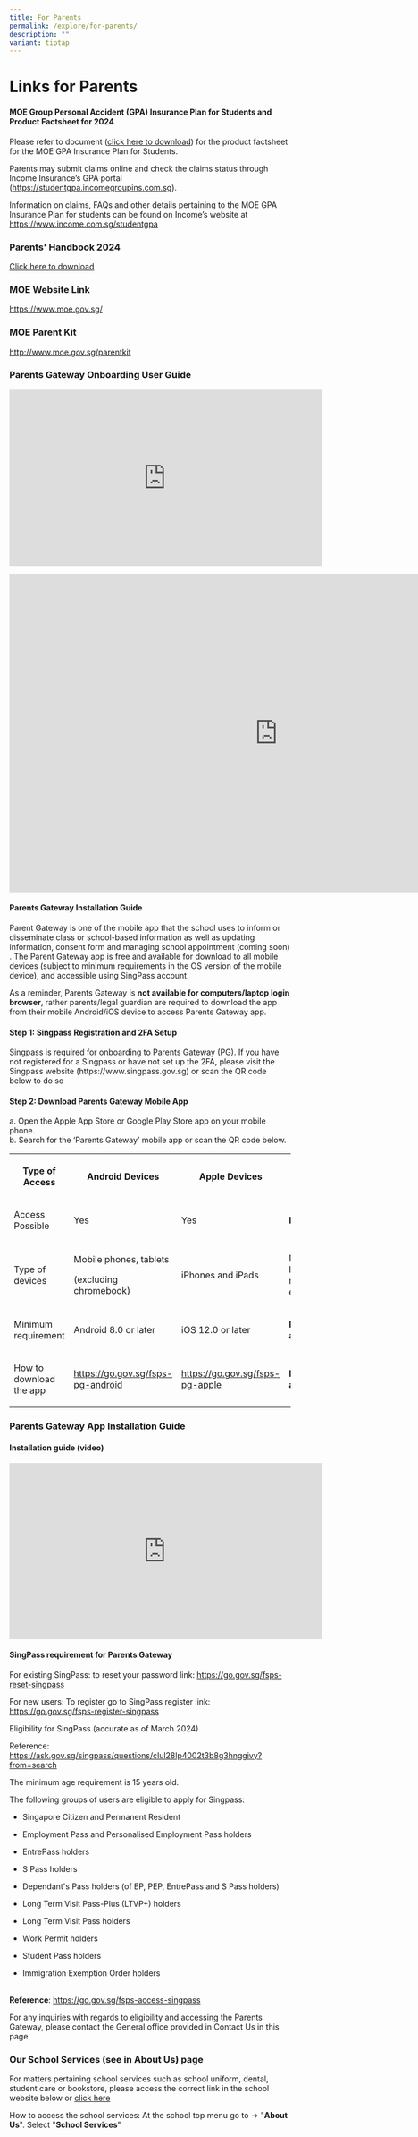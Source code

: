 ```yaml
---
title: For Parents
permalink: /explore/for-parents/
description: ""
variant: tiptap
---
```

<h1>Links for Parents</h1>
<p></p>
<p></p>
<h4>MOE Group Personal Accident (GPA) Insurance Plan for Students and Product Factsheet for 2024</h4>
<p>Please refer to document (<a href="/files/Fengshan Document Links/2024/Product_Fact_Sheet__Year_2024_May__Revised_V1.pdf" rel="noopener nofollow" target="_blank">click here to download</a>)
for the product factsheet for the MOE GPA Insurance Plan for Students.</p>
<p>Parents may submit claims online and check the claims status through Income
Insurance’s GPA portal (<a href="https://studentgpa.incomegroupins.com.sg" rel="noopener noreferrer nofollow" target="_blank">https://studentgpa.incomegroupins.com.sg</a>).</p>
<p>Information on claims, FAQs and other details pertaining to the MOE GPA
Insurance Plan for students can be found on Income’s website at <a href="https://www.income.com.sg/studentgpa" rel="noopener noreferrer nofollow" target="_blank">https://www.income.com.sg/studentgpa</a>
</p>
<p></p>
<h3><strong>Parents' Handbook 2024</strong></h3>
<p><a href="/files/Fengshan%20Document%20Links/Parents%20Handbook/Parents__Handbook_2024.pdf" rel="noopener noreferrer nofollow" target="_blank">Click here to download</a>
</p>
<h3>MOE Website Link</h3>
<p><a href="https://www.moe.gov.sg/" rel="noopener noreferrer nofollow" target="_blank">https://www.moe.gov.sg/</a>
</p>
<h3>MOE Parent Kit</h3>
<p><a href="http://www.moe.gov.sg/parentkit" rel="noopener noreferrer nofollow" target="_blank">http://www.moe.gov.sg/parentkit</a>
</p>
<h3><strong>Parents Gateway Onboarding User Guide</strong></h3>
<div class="iframe-wrapper">
<iframe height="315" width="560" allowfullscreen="true" frameborder="0" src="https://www.youtube.com/embed/PCM5o8jAncc?si=wsKK1erREhK9a1mJ"></iframe>
</div>
<p></p>
<div class="iframe-wrapper">
<iframe height="569" width="960" allowfullscreen="true" frameborder="0" src="https://docs.google.com/presentation/d/1cZ2Syq1Bgs3k-UYvzzGhN80LskAkb-RfWjq9Mh95MOg/embed?start=false&amp;loop=false&amp;delayms=3000"></iframe>
</div>
<h4>Parents Gateway Installation Guide</h4>
<p>Parent Gateway is one of the mobile app that the school uses to inform&nbsp;or
disseminate class or school-based information as well as updating information,
consent form and managing school appointment (coming soon) . The Parent
Gateway app is free and available for download to all mobile devices (subject
to minimum requirements in the OS version of the mobile device), and accessible
using SingPass account.</p>
<p>As a reminder, Parents Gateway is <strong>not available for computers/laptop login browser</strong>,
rather parents/legal guardian are required to download the app from their
mobile Android/iOS device to access Parents Gateway app.</p>
<h4>Step 1: Singpass Registration and 2FA Setup</h4>
<p>Singpass is required for onboarding to Parents Gateway (PG). If you have
not registered for a Singpass or have not set up the 2FA, please visit
the Singpass website (https://www.singpass.gov.sg) or scan the QR code
below to do so</p>
<h4>Step 2: Download Parents Gateway Mobile App</h4>
<p>a. Open the Apple App Store or Google Play Store app on your mobile phone.
<br>b. Search for the ‘Parents Gateway’ mobile app or scan the QR code below.</p>
<table style="minWidth: 100px">
<colgroup>
<col>
<col>
<col>
<col>
</colgroup>
<tbody>
<tr>
<th rowspan="1" colspan="1">
<p>Type of Access</p>
</th>
<th rowspan="1" colspan="1">
<p>Android Devices</p>
</th>
<th rowspan="1" colspan="1">
<p>Apple Devices</p>
</th>
<th rowspan="1" colspan="1">
<p>Desktop PC/Mac</p>
</th>
</tr>
<tr>
<td rowspan="1" colspan="1">
<p>Access Possible</p>
</td>
<td rowspan="1" colspan="1">
<p>Yes</p>
</td>
<td rowspan="1" colspan="1">
<p>Yes</p>
</td>
<td rowspan="1" colspan="1">
<p><strong>No</strong>
</p>
</td>
</tr>
<tr>
<td rowspan="1" colspan="1">
<p>Type of devices</p>
</td>
<td rowspan="1" colspan="1">
<p>Mobile phones, tablets</p>
<p>(excluding chromebook)</p>
</td>
<td rowspan="1" colspan="1">
<p>iPhones and iPads</p>
</td>
<td rowspan="1" colspan="1">
<p>Desktop, laptop, macbook etc...</p>
</td>
</tr>
<tr>
<td rowspan="1" colspan="1">
<p>Minimum requirement</p>
</td>
<td rowspan="1" colspan="1">
<p>Android 8.0 or later</p>
</td>
<td rowspan="1" colspan="1">
<p>iOS 12.0 or later</p>
</td>
<td rowspan="1" colspan="1">
<p><strong>No access</strong>
</p>
</td>
</tr>
<tr>
<td rowspan="1" colspan="1">
<p>How to download the app</p>
<p></p>
</td>
<td rowspan="1" colspan="1">
<p><a href="https://go.gov.sg/fsps-pg-android" rel="noopener nofollow" target="_blank">https://go.gov.sg/fsps-pg-android</a>
</p>
<p></p>
</td>
<td rowspan="1" colspan="1">
<p><a href="https://go.gov.sg/fsps-pg-apple" rel="noopener nofollow" target="_blank">https://go.gov.sg/fsps-pg-apple</a>
</p>
<p></p>
</td>
<td rowspan="1" colspan="1">
<p><strong>No access</strong>
</p>
</td>
</tr>
</tbody>
</table>
<h3>Parents Gateway App Installation Guide</h3>
<h4>Installation guide (video)</h4>
<div class="iframe-wrapper">
<iframe height="315" width="560" allowfullscreen="true" frameborder="0" src="https://www.youtube.com/embed/tW9jwyuovOo?si=GFhxRef-mdm3XSsz"></iframe>
</div>
<h4>SingPass requirement for Parents Gateway</h4>
<p>For existing SingPass: to reset your password link: <a href="https://go.gov.sg/fsps-reset-singpass" rel="noopener nofollow" target="_blank">https://go.gov.sg/fsps-reset-singpass</a>
</p>
<p>For new users: To register go to SingPass register link: <a href="https://go.gov.sg/fsps-register-singpass" rel="noopener nofollow" target="_blank">https://go.gov.sg/fsps-register-singpass</a>
</p>
<p>Eligibility for SingPass (accurate as of March 2024)</p>
<p>Reference: <a href="https://ask.gov.sg/singpass/questions/clul28lp4002t3b8g3hnggivy?from=search" rel="noopener nofollow" target="_blank">https://ask.gov.sg/singpass/questions/clul28lp4002t3b8g3hnggivy?from=search</a>
</p>
<p>The minimum age requirement is 15 years old.</p>
<p>The following groups of users are eligible to apply for Singpass:</p>
<ul>
<li>
<p>Singapore Citizen and Permanent Resident</p>
</li>
<li>
<p>Employment Pass and Personalised Employment Pass holders</p>
</li>
<li>
<p>EntrePass holders</p>
</li>
<li>
<p>S Pass holders</p>
</li>
<li>
<p>Dependant's Pass holders (of EP, PEP, EntrePass and S Pass holders)</p>
</li>
<li>
<p>Long Term Visit Pass-Plus (LTVP+) holders</p>
</li>
<li>
<p>Long Term Visit Pass holders</p>
</li>
<li>
<p>Work Permit holders</p>
</li>
<li>
<p>Student Pass holders</p>
</li>
<li>
<p>Immigration Exemption Order holders</p>
</li>
</ul>
<p>
<br><strong>Reference</strong>: <a href="https://go.gov.sg/fsps-access-singpass" rel="noopener nofollow" target="_blank">https://go.gov.sg/fsps-access-singpass</a>
</p>
<p>For any inquiries with regards to eligibility and accessing the Parents
Gateway, please contact the General office provided in Contact Us in this
page</p>
<h3>Our School Services (see in About Us) page</h3>
<p>For matters pertaining school services such as school uniform, dental,
student care or bookstore, please access the correct link in the school
website below or <a href="https://www.fengshanpri.moe.edu.sg/explore/for-parents/school-vendor-contacts/" rel="noopener noreferrer nofollow" target="_blank">click here</a>
</p>
<p>How to access the school services: At the school top menu go to -&gt;
"<strong>About Us</strong>". Select "<strong>School Services</strong>"</p>
<p></p>